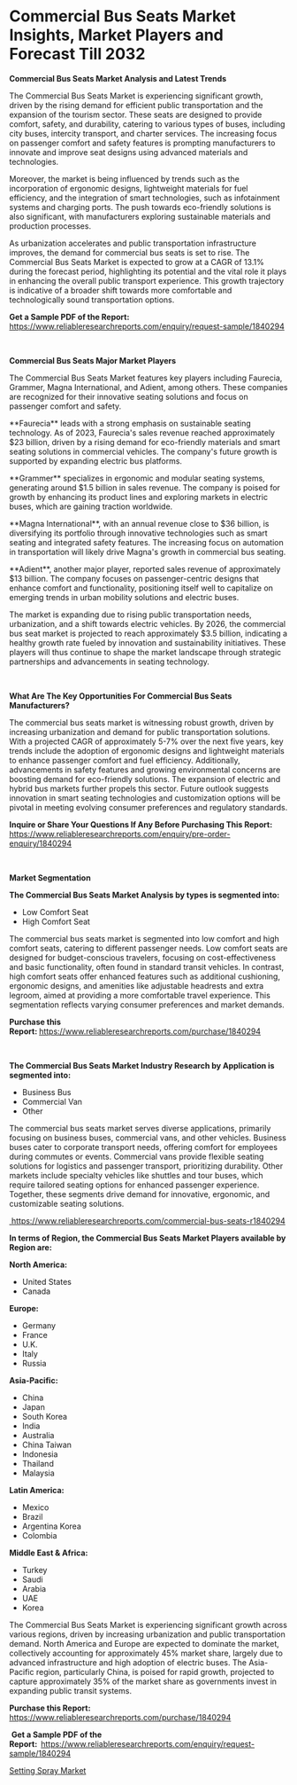 <p><h1>Commercial Bus Seats Market Insights, Market Players and Forecast Till 2032</h1></p><p><strong>Commercial Bus Seats Market Analysis and Latest Trends</strong></p>
<p><p>The Commercial Bus Seats Market is experiencing significant growth, driven by the rising demand for efficient public transportation and the expansion of the tourism sector. These seats are designed to provide comfort, safety, and durability, catering to various types of buses, including city buses, intercity transport, and charter services. The increasing focus on passenger comfort and safety features is prompting manufacturers to innovate and improve seat designs using advanced materials and technologies.</p><p>Moreover, the market is being influenced by trends such as the incorporation of ergonomic designs, lightweight materials for fuel efficiency, and the integration of smart technologies, such as infotainment systems and charging ports. The push towards eco-friendly solutions is also significant, with manufacturers exploring sustainable materials and production processes. </p><p>As urbanization accelerates and public transportation infrastructure improves, the demand for commercial bus seats is set to rise. The Commercial Bus Seats Market is expected to grow at a CAGR of 13.1% during the forecast period, highlighting its potential and the vital role it plays in enhancing the overall public transport experience. This growth trajectory is indicative of a broader shift towards more comfortable and technologically sound transportation options.</p></p>
<p><strong>Get a Sample PDF of the Report:&nbsp;</strong> <a href="https://www.reliableresearchreports.com/enquiry/request-sample/1840294?utm_campaign=3093&utm_medium=2&utm_source=Github&utm_content=ia&utm_term=05042025&utm_id=commercial-bus-seats">https://www.reliableresearchreports.com/enquiry/request-sample/1840294</a></p>
<p>&nbsp;</p>
<p><strong>Commercial Bus Seats Major Market Players</strong></p>
<p><p>The Commercial Bus Seats Market features key players including Faurecia, Grammer, Magna International, and Adient, among others. These companies are recognized for their innovative seating solutions and focus on passenger comfort and safety.</p><p>**Faurecia** leads with a strong emphasis on sustainable seating technology. As of 2023, Faurecia's sales revenue reached approximately $23 billion, driven by a rising demand for eco-friendly materials and smart seating solutions in commercial vehicles. The company's future growth is supported by expanding electric bus platforms.</p><p>**Grammer** specializes in ergonomic and modular seating systems, generating around $1.5 billion in sales revenue. The company is poised for growth by enhancing its product lines and exploring markets in electric buses, which are gaining traction worldwide.</p><p>**Magna International**, with an annual revenue close to $36 billion, is diversifying its portfolio through innovative technologies such as smart seating and integrated safety features. The increasing focus on automation in transportation will likely drive Magna's growth in commercial bus seating.</p><p>**Adient**, another major player, reported sales revenue of approximately $13 billion. The company focuses on passenger-centric designs that enhance comfort and functionality, positioning itself well to capitalize on emerging trends in urban mobility solutions and electric buses.</p><p>The market is expanding due to rising public transportation needs, urbanization, and a shift towards electric vehicles. By 2026, the commercial bus seat market is projected to reach approximately $3.5 billion, indicating a healthy growth rate fueled by innovation and sustainability initiatives. These players will thus continue to shape the market landscape through strategic partnerships and advancements in seating technology.</p></p>
<p>&nbsp;</p>
<p><strong>What Are The Key Opportunities For Commercial Bus Seats Manufacturers?</strong></p>
<p><p>The commercial bus seats market is witnessing robust growth, driven by increasing urbanization and demand for public transportation solutions. With a projected CAGR of approximately 5-7% over the next five years, key trends include the adoption of ergonomic designs and lightweight materials to enhance passenger comfort and fuel efficiency. Additionally, advancements in safety features and growing environmental concerns are boosting demand for eco-friendly solutions. The expansion of electric and hybrid bus markets further propels this sector. Future outlook suggests innovation in smart seating technologies and customization options will be pivotal in meeting evolving consumer preferences and regulatory standards.</p></p>
<p><strong>Inquire or Share Your Questions If Any Before Purchasing This Report:</strong> <a href="https://www.reliableresearchreports.com/enquiry/pre-order-enquiry/1840294?utm_campaign=3093&utm_medium=2&utm_source=Github&utm_content=ia&utm_term=05042025&utm_id=commercial-bus-seats">https://www.reliableresearchreports.com/enquiry/pre-order-enquiry/1840294</a></p>
<p>&nbsp;</p>
<p><strong>Market Segmentation</strong></p>
<p><strong>The Commercial Bus Seats Market Analysis by types is segmented into:</strong></p>
<p><ul><li>Low Comfort Seat</li><li>High Comfort Seat</li></ul></p>
<p><p>The commercial bus seats market is segmented into low comfort and high comfort seats, catering to different passenger needs. Low comfort seats are designed for budget-conscious travelers, focusing on cost-effectiveness and basic functionality, often found in standard transit vehicles. In contrast, high comfort seats offer enhanced features such as additional cushioning, ergonomic designs, and amenities like adjustable headrests and extra legroom, aimed at providing a more comfortable travel experience. This segmentation reflects varying consumer preferences and market demands.</p></p>
<p><strong>Purchase this Report:&nbsp;</strong><a href="https://www.reliableresearchreports.com/purchase/1840294?utm_campaign=3093&utm_medium=2&utm_source=Github&utm_content=ia&utm_term=05042025&utm_id=commercial-bus-seats">https://www.reliableresearchreports.com/purchase/1840294</a></p>
<p>&nbsp;</p>
<p><strong>The Commercial Bus Seats Market Industry Research by Application is segmented into:</strong></p>
<p><ul><li>Business Bus</li><li>Commercial Van</li><li>Other</li></ul></p>
<p><p>The commercial bus seats market serves diverse applications, primarily focusing on business buses, commercial vans, and other vehicles. Business buses cater to corporate transport needs, offering comfort for employees during commutes or events. Commercial vans provide flexible seating solutions for logistics and passenger transport, prioritizing durability. Other markets include specialty vehicles like shuttles and tour buses, which require tailored seating options for enhanced passenger experience. Together, these segments drive demand for innovative, ergonomic, and customizable seating solutions.</p></p>
<p><a href="https://www.reliableresearchreports.com/commercial-bus-seats-r1840294?utm_campaign=3093&utm_medium=2&utm_source=Github&utm_content=ia&utm_term=05042025&utm_id=commercial-bus-seats">&nbsp;https://www.reliableresearchreports.com/commercial-bus-seats-r1840294</a></p>
<p><strong>In terms of Region, the Commercial Bus Seats Market Players available by Region are:</strong></p>
<p>
    <p> <strong> North America: </strong>
        <ul>
            <li>United States</li>
            <li>Canada</li>
        </ul>
        </p> 
    <p> <strong> Europe: </strong>
        <ul>
            <li>Germany</li>
            <li>France</li>
            <li>U.K.</li>
            <li>Italy</li>
            <li>Russia</li>
        </ul>
        </p> 
    <p> <strong> Asia-Pacific: </strong>
        <ul>
            <li>China</li>
            <li>Japan</li>
            <li>South Korea</li>
            <li>India</li>
            <li>Australia</li>
            <li>China Taiwan</li>
            <li>Indonesia</li>
            <li>Thailand</li>
            <li>Malaysia</li>
        </ul>
        </p> 
    <p> <strong> Latin America: </strong>
        <ul>
            <li>Mexico</li>
            <li>Brazil</li>
            <li>Argentina Korea</li>
            <li>Colombia</li>
        </ul>
        </p> 
    <p> <strong> Middle East & Africa: </strong>
        <ul>
            <li>Turkey</li>
            <li>Saudi</li>
            <li>Arabia</li>
            <li>UAE</li>
            <li>Korea</li>
        </ul>
    </p>
    </p>
<p><p>The Commercial Bus Seats Market is experiencing significant growth across various regions, driven by increasing urbanization and public transportation demand. North America and Europe are expected to dominate the market, collectively accounting for approximately 45% market share, largely due to advanced infrastructure and high adoption of electric buses. The Asia-Pacific region, particularly China, is poised for rapid growth, projected to capture approximately 35% of the market share as governments invest in expanding public transit systems.</p></p>
<p><strong>Purchase this Report: </strong><a href="https://www.reliableresearchreports.com/purchase/1840294?utm_campaign=3093&utm_medium=2&utm_source=Github&utm_content=ia&utm_term=05042025&utm_id=commercial-bus-seats">https://www.reliableresearchreports.com/purchase/1840294</a></p>
<p>&nbsp;<strong>Get a Sample PDF of the Report:&nbsp;&nbsp;</strong><a href="https://www.reliableresearchreports.com/enquiry/request-sample/1840294?utm_campaign=3093&utm_medium=2&utm_source=Github&utm_content=ia&utm_term=05042025&utm_id=commercial-bus-seats">https://www.reliableresearchreports.com/enquiry/request-sample/1840294</a></p>
<p><strong></strong></p>
<p><p><a href="https://github.com/ivvrgibi/Market-Research-Report-List-1/blob/main/setting-spray-market.md?utm_campaign=3093&utm_medium=2&utm_source=Github&utm_content=ia&utm_term=05042025&utm_id=commercial-bus-seats">Setting Spray Market</a></p></p>